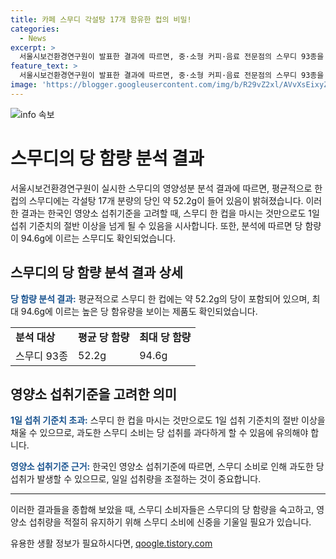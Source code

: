 ```yaml
---
title: 카페 스무디 각설탕 17개 함유한 컵의 비밀!
categories:
  - News
excerpt: >
  서울시보건환경연구원이 발표한 결과에 따르면, 중·소형 커피·음료 전문점의 스무디 93종을 분석한 결과 스무디 한 컵에는 평균 52.2g의 당이 들어가며, 이는 각설탕 17개 분량에 달한다. 이는 한국인 영양소 섭취기준을 고려할 때 1일 섭취 기준치의 절반 이상을 초과하는 수준이라고 밝혀졌다. 특히, 당 함량이 94.6g에 달하는 스무디도 확인되었다.
feature_text: >
  서울시보건환경연구원이 발표한 결과에 따르면, 중·소형 커피·음료 전문점의 스무디 93종을 분석한 결과 스무디 한 컵에는 평균 52.2g의 당이 들어가며, 이는 각설탕 17개 분량에 달한다. 이는 한국인 영양소 섭취기준을 고려할 때 1일 섭취 기준치의 절반 이상을 초과하는 수준이라고 밝혀졌다. 특히, 당 함량이 94.6g에 달하는 스무디도 확인되었다.
image: 'https://blogger.googleusercontent.com/img/b/R29vZ2xl/AVvXsEixyZcFfHzMRdzZMjFBmAUKJYCLCGyLL1o632UiGVXcaFdKo_bkvkuCioo0uUKlGfBVcT3P84aROyZIXSBEx3Aw5nCQ3pTgDom1WDC4m8eifvWiAmWEEVb4x6G_l8C0QH225ldMjyaFvpxGEBGNO37VmDTDMHGhJPq73UglMfDca1-0aw/s1600/blogspot.png'
---
```


<p><img src="https://blogger.googleusercontent.com/img/b/R29vZ2xl/AVvXsEixyZcFfHzMRdzZMjFBmAUKJYCLCGyLL1o632UiGVXcaFdKo_bkvkuCioo0uUKlGfBVcT3P84aROyZIXSBEx3Aw5nCQ3pTgDom1WDC4m8eifvWiAmWEEVb4x6G_l8C0QH225ldMjyaFvpxGEBGNO37VmDTDMHGhJPq73UglMfDca1-0aw/s1600/blogspot.png" alt="info 속보" /></p>

<h1>스무디의 당 함량 분석 결과</h1>

<p data-ke-size="size16">서울시보건환경연구원이 실시한 스무디의 영양성분 분석 결과에 따르면, 평균적으로 한 컵의 스무디에는 각설탕 17개 분량의 당인 약 52.2g이 들어 있음이 밝혀졌습니다. 이러한 결과는 한국인 영양소 섭취기준을 고려할 때, 스무디 한 컵을 마시는 것만으로도 1일 섭취 기준치의 절반 이상을 넘게 될 수 있음을 시사합니다. 또한, 분석에 따르면 당 함량이 94.6g에 이르는 스무디도 확인되었습니다.</p>

<h2 data-ke-size="size26">스무디의 당 함량 분석 결과 상세</h2>

<p data-ke-size="size16"><b><span style="color: #1a5490;">당 함량 분석 결과:</span></b> 평균적으로 스무디 한 컵에는 약 52.2g의 당이 포함되어 있으며, 최대 94.6g에 이르는 높은 당 함유량을 보이는 제품도 확인되었습니다.</p>

<table>
  <tr>
    <td><b>분석 대상</b></td>
    <td><b>평균 당 함량</b></td>
    <td><b>최대 당 함량</b></td>
  </tr>
  <tr>
    <td>스무디 93종</td>
    <td>52.2g</td>
    <td>94.6g</td>
  </tr>
</table>

<h2 data-ke-size="size26">영양소 섭취기준을 고려한 의미</h2>

<p data-ke-size="size16"><b><span style="color: #1a5490;">1일 섭취 기준치 초과:</span></b> 스무디 한 컵을 마시는 것만으로도 1일 섭취 기준치의 절반 이상을 채울 수 있으므로, 과도한 스무디 소비는 당 섭취를 과다하게 할 수 있음에 유의해야 합니다.</p>

<p data-ke-size="size16"><b><span style="color: #1a5490;">영양소 섭취기준 근거:</span></b> 한국인 영양소 섭취기준에 따르면, 스무디 소비로 인해 과도한 당 섭취가 발생할 수 있으므로, 일일 섭취량을 조절하는 것이 중요합니다.</p>

<hr>

<p data-ke-size="size16">이러한 결과들을 종합해 보았을 때, 스무디 소비자들은 스무디의 당 함량을 숙고하고, 영양소 섭취량을 적절히 유지하기 위해 스무디 소비에 신중을 기울일 필요가 있습니다.</p>
유용한 생활 정보가 필요하시다면, <a href="https://qoogle.tistory.com" rel="dofollow">qoogle.tistory.com</a>


